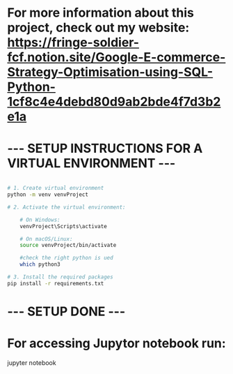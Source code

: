 # For more information about this project, check out my website: https://fringe-soldier-fcf.notion.site/Google-E-commerce-Strategy-Optimisation-using-SQL-Python-1cf8c4e4debd80d9ab2bde4f7d3b2e1a

# --- SETUP INSTRUCTIONS FOR A VIRTUAL ENVIRONMENT ---

```bash

# 1. Create virtual environment
python -m venv venvProject

# 2. Activate the virtual environment:

    # On Windows:
    venvProject\Scripts\activate

    # On macOS/Linux:
    source venvProject/bin/activate

    #check the right python is ued
    which python3

# 3. Install the required packages
pip install -r requirements.txt

```

# --- SETUP DONE ---


# For accessing Jupytor notebook run:
jupyter notebook
